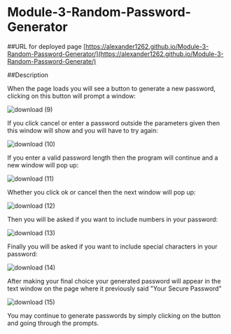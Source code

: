 # Module-3-Random-Password-Generator

##URL for deployed page
[https://alexander1262.github.io/Module-3-Random-Password-Generator/](https://alexander1262.github.io/Module-3-Random-Password-Generate/)

##Description

When the page loads you will see a button to generate a new password, clicking on this button will prompt a window:

![download (9)](https://user-images.githubusercontent.com/106128188/207134595-06148dc1-cdb1-4a87-9b58-8923ba118ff7.png)

If you click cancel or enter a password outside the parameters given then this window will show and you will have to try again:

![download (10)](https://user-images.githubusercontent.com/106128188/207134732-ae17b4fb-7363-4cec-9c66-28e9e109014a.png)

If you enter a valid password length then the program will continue and a new window will pop up:

![download (11)](https://user-images.githubusercontent.com/106128188/207134981-ea454849-086f-4764-a486-d708e1725200.png)

Whether you click ok or cancel then the next window will pop up:

![download (12)](https://user-images.githubusercontent.com/106128188/207135105-23d80520-2de2-4ee6-b5d2-84ebf310a173.png)

Then you will be asked if you want to include numbers in your password:

![download (13)](https://user-images.githubusercontent.com/106128188/207135289-74f00a49-4ad2-4aed-85dc-1abba8f36592.png)

Finally you will be asked if you want to include special characters in your password:

![download (14)](https://user-images.githubusercontent.com/106128188/207135380-8ef5a67d-bfdd-4e44-9f4e-a8cf992c91d2.png)

After making your final choice your generated password will appear in the text window on the page where it previously said "Your Secure Password"

![download (15)](https://user-images.githubusercontent.com/106128188/207135524-da7db653-c50a-4425-98ec-ac8c005589a5.png)

You may continue to generate passwords by simply clicking on the button and going through the prompts.
